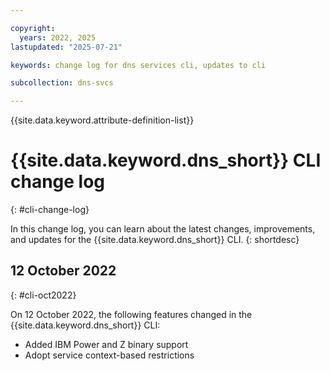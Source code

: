 ```yaml
---

copyright:
  years: 2022, 2025
lastupdated: "2025-07-21"

keywords: change log for dns services cli, updates to cli

subcollection: dns-svcs

---
```


{{site.data.keyword.attribute-definition-list}}


# {{site.data.keyword.dns_short}} CLI change log
{: #cli-change-log}

In this change log, you can learn about the latest changes, improvements, and updates for the {{site.data.keyword.dns_short}} CLI.
{: shortdesc}

## 12 October 2022
{: #cli-oct2022}

On 12 October 2022, the following features changed in the {{site.data.keyword.dns_short}} CLI:
- Added IBM Power and Z binary support
- Adopt service context-based restrictions
